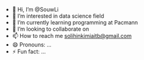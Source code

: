 - 👋 Hi, I’m @SouwLi
- 👀 I’m interested in data science field
- 🌱 I’m currently learning programming at Pacmann
- 💞️ I’m looking to collaborate on 
- 📫 How to reach me solihinkimiaitb@gmail.com
- 😄 Pronouns: ...
- ⚡ Fun fact: ...

<!---
SouwLi/SouwLi is a ✨ special ✨ repository because its `README.md` (this file) appears on your GitHub profile.
You can click the Preview link to take a look at your changes.
--->

